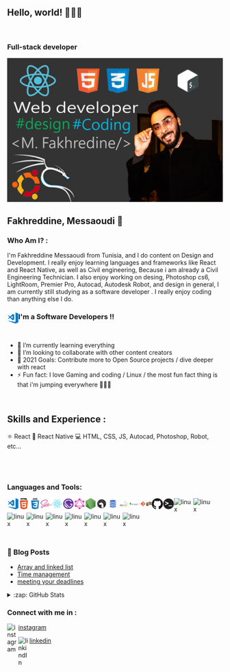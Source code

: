 ## Hello, world! 💚👋👋

 <br />

### Full-stack developer

![](/images/Portfolio.jpg)

## Fakhreddine, Messaoudi 👋

### Who Am I? :

I'm Fakhreddine Messaoudi from Tunisia, and I do content on Design and Development. I really enjoy learning languages and frameworks like React and React Native, as well as Civil engineering, Because i am already a Civil Engineering Technician. I also enjoy working on desing, Photoshop cs6, LightRoom, Premier Pro, Autocad, Autodesk Robot, and design in general, I am currently still studying as a software  developer . I really enjoy coding than anything else I do.

### I'm a Software Developers !! <img align="left" alt="Visual Studio Code" width="26px" src="https://raw.githubusercontent.com/github/explore/80688e429a7d4ef2fca1e82350fe8e3517d3494d/topics/visual-studio-code/visual-studio-code.png" />

<br />

- 🌱 I’m currently learning everything
- 👯 I’m looking to collaborate with other content creators
- 🥅 2021 Goals: Contribute more to Open Source projects / dive deeper with react
- ⚡ Fun fact: I love Gaming and coding / Linux / the most fun fact thing is that i'm jumping everywhere 🤣🤣🤣

<br />

## Skills and Experience :

⚛ React
📱 React Native
💻 HTML, CSS, JS, Autocad, Photoshop, Robot, etc...

## <br />

### Languages and Tools:

<img align="left" alt="Visual Studio Code" width="26px" src="https://raw.githubusercontent.com/github/explore/80688e429a7d4ef2fca1e82350fe8e3517d3494d/topics/visual-studio-code/visual-studio-code.png" />
<img align="left" alt="HTML5" width="26px" src="https://raw.githubusercontent.com/github/explore/80688e429a7d4ef2fca1e82350fe8e3517d3494d/topics/html/html.png" />
<img align="left" alt="CSS3" width="26px" src="https://raw.githubusercontent.com/github/explore/80688e429a7d4ef2fca1e82350fe8e3517d3494d/topics/css/css.png" />
<img align="left" alt="Sass" width="26px" src="https://raw.githubusercontent.com/github/explore/80688e429a7d4ef2fca1e82350fe8e3517d3494d/topics/sass/sass.png" />
<img align="left" alt="React" width="26px" src="https://raw.githubusercontent.com/github/explore/80688e429a7d4ef2fca1e82350fe8e3517d3494d/topics/react/react.png" />
<img align="left" alt="Gatsby" width="26px" src="https://raw.githubusercontent.com/github/explore/e94815998e4e0713912fed477a1f346ec04c3da2/topics/gatsby/gatsby.png" />
<img align="left" alt="GraphQL" width="26px" src="https://raw.githubusercontent.com/github/explore/80688e429a7d4ef2fca1e82350fe8e3517d3494d/topics/graphql/graphql.png" />
<img align="left" alt="Node.js" width="26px" src="https://raw.githubusercontent.com/github/explore/80688e429a7d4ef2fca1e82350fe8e3517d3494d/topics/nodejs/nodejs.png" />
<img align="left" alt="Deno" width="26px" src="https://raw.githubusercontent.com/github/explore/361e2821e2dea67711cde99c9c40ed357061cf27/topics/deno/deno.png" />
<img align="left" alt="SQL" width="26px" src="https://raw.githubusercontent.com/github/explore/80688e429a7d4ef2fca1e82350fe8e3517d3494d/topics/sql/sql.png" />
<img align="left" alt="MySQL" width="26px" src="https://raw.githubusercontent.com/github/explore/80688e429a7d4ef2fca1e82350fe8e3517d3494d/topics/mysql/mysql.png" />
<img align="left" alt="MongoDB" width="26px" src="https://raw.githubusercontent.com/github/explore/80688e429a7d4ef2fca1e82350fe8e3517d3494d/topics/mongodb/mongodb.png" />
<img align="left" alt="Git" width="26px" src="https://raw.githubusercontent.com/github/explore/80688e429a7d4ef2fca1e82350fe8e3517d3494d/topics/git/git.png" />
<img align="left" alt="GitHub" width="26px" src="https://raw.githubusercontent.com/github/explore/78df643247d429f6cc873026c0622819ad797942/topics/github/github.png" />
<img align="left" alt="Terminal" width="26px" src="https://raw.githubusercontent.com/github/explore/80688e429a7d4ef2fca1e82350fe8e3517d3494d/topics/terminal/terminal.png" />
<img align="left" alt="linux" width="45px" src="https://www.kindpng.com/picc/m/360-3600487_kali-nethunter-nethunter-hd-png-download.png" />
<img align="left" alt="linux" width="45px" src="https://logos-world.net/wp-content/uploads/2020/09/Linux-Logo.png" />

<img align="left" alt="linux" width="45px" src="https://encrypted-tbn0.gstatic.com/images?q=tbn:ANd9GcTozpDAY82-mtxcsu4tZPhzgAnpLOhifxRBFg&usqp=CAU" />

<img align="left" alt="linux" width="45px" src="https://gfxmag.com/wp-content/uploads/2016/07/javascript-vector-logo-2.png" />
<img align="left" alt="linux" width="45px" src="https://i.stack.imgur.com/PgcSR.png" />
<img align="left" alt="linux" width="45px" src="https://banner2.cleanpng.com/20180622/sg/kisspng-php-and-mysql-web-development-database-umbraco-mysql-5b2cc2e4d35788.4168860815296601328657.jpg" />
<img align="left" alt="linux" width="45px" src="https://cdn.worldvectorlogo.com/logos/autocad-2016-icon.svg" />

<img align="left" alt="linux" width="45px" src="https://howtolearn.me/wp-content/uploads/2016/11/Robot-Structural-Analysis-Logo.jpg" />

<img align="left" alt="linux" width="45px" src="https://cdn.auth0.com/blog/postman-integration/logo.png" />








## <br />
## <br />


### 📕 Blog Posts

<!-- BLOG-POST-LIST:START -->

- [Array and linked list](https://fakhri19971998.medium.com/the-diff%C3%A9rence-between-arrays-and-linked-lists-hash-table-ab4d0db112d3)
- [Time management](https://fakhri19971998.medium.com/time-management-fa7307bb9d17)
- [meeting your deadlines](https://fakhri19971998.medium.com/deadlines-aa47c7f86a62)
<!--END_SECTION:activity-->

<details>
  <summary>:zap: GitHub Stats</summary>

[![Fakhreedine's github stats](https://github-readme-stats.vercel.app/api?username=97Fakhreddine)](https://github.com/anuraghazra/github-readme-stats)

</details>

### Connect with me in :

<img align="left" alt="instagram" width="26px" src="https://upload.wikimedia.org/wikipedia/commons/thumb/e/e7/Instagram_logo_2016.svg/1200px-Instagram_logo_2016.svg.png" /> [instagram](https://www.instagram.com/fakhreddine_messaoudi/)
<br />

<img align="left" alt="linkindIn" width="26px" src="https://nepa.com/wp-content/uploads/2017/09/linkedin-logo.png" /> [linkedin](https://www.linkedin.com/in/messaoudi-fakhreddine-603728190/)
